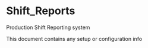 # Shift_Reports
Production Shift Reporting system

This document contains any setup or configuration info
